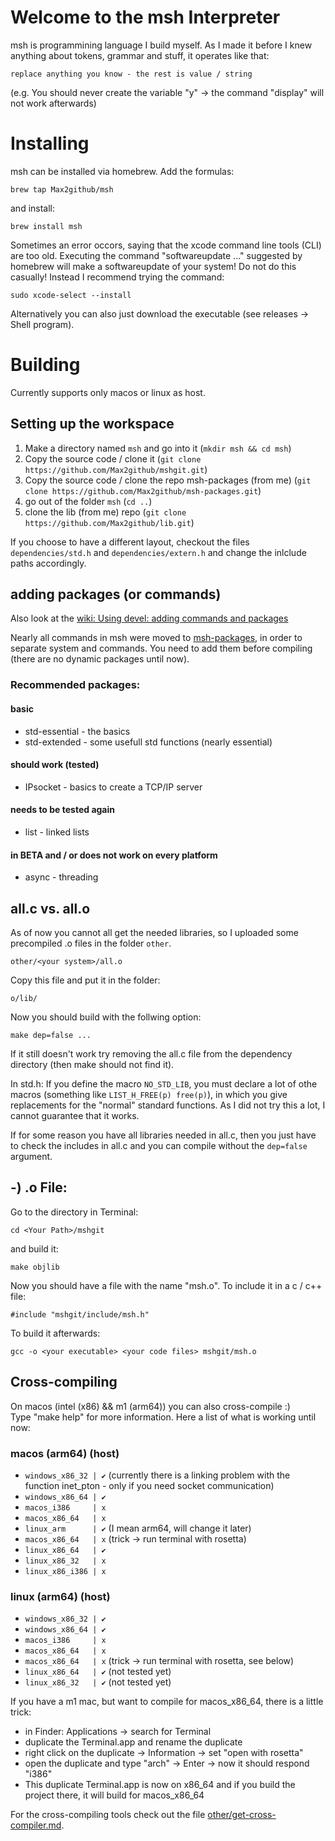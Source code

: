 # Welcome to the msh Interpreter
msh is programmining language I build myself. As I made it before I knew anything about tokens, grammar and stuff, it operates like that:

    replace anything you know - the rest is value / string

(e.g. You should never create the variable "y" -> the command "display" will not work afterwards)

# Installing
msh can be installed via homebrew.
Add the formulas:

    brew tap Max2github/msh

and install:

    brew install msh

Sometimes an error occors, saying that the xcode command line tools (CLI) are too old. Executing the command "softwareupdate ..." suggested by homebrew will make a softwareupdate of your system! Do not do this casually! Instead I recommend trying the command:

    sudo xcode-select --install

Alternatively you can also just download the executable (see releases -> Shell program).

# Building
Currently supports only macos or linux as host.

## Setting up the workspace
1. Make a directory named `msh` and go into it (`mkdir msh && cd msh`)
2. Copy the source code / clone it (`git clone https://github.com/Max2github/mshgit.git`)
3. Copy the source code / clone the repo msh-packages (from me) (`git clone https://github.com/Max2github/msh-packages.git`)
4. go out of the folder `msh` (`cd ..`)
5. clone the lib (from me) repo (`git clone https://github.com/Max2github/lib.git`)

If you choose to have a different layout, checkout the files `dependencies/std.h` and `dependencies/extern.h` and change the inlclude paths accordingly.

## adding packages (or commands)
Also look at the [wiki: Using devel: adding commands and packages](https://github.com/Max2github/mshgit/wiki/Using-devel-:--adding-commands-and-packages#to-add-a-package)

Nearly all commands in msh were moved to [msh-packages](https://github.com/Max2github/msh-packages), in order to separate system and commands.
You need to add them before compiling (there are no dynamic packages until now).

### Recommended packages:
#### basic
- std-essential - the basics
- std-extended - some usefull std functions (nearly essential)
#### should work (tested)
- IPsocket - basics to create a TCP/IP server
#### needs to be tested again
- list - linked lists
#### in BETA and / or does not work on every platform
- async - threading

## all.c vs. all.o
As of now you cannot all get the needed libraries, so I uploaded some precompiled .o files in the folder `other`.

    other/<your system>/all.o

Copy this file and put it in the folder:

    o/lib/

Now you should build with the follwing option:

    make dep=false ...

If it still doesn't work try removing the all.c file from the dependency directory (then make should not find it).

In std.h: If you define the macro `NO_STD_LIB`, you must declare a lot of othe macros
(something like `LIST_H_FREE(p) free(p)`), in which you give replacements for the "normal" standard functions. As I did not try this a lot, I cannot guarantee that it works.

If for some reason you have all libraries needed in all.c, then you just have to check the includes in all.c and you can compile without the `dep=false` argument.

## -) .o File: 
Go to the directory in Terminal:

    cd <Your Path>/mshgit

and build it:

    make objlib

Now you should have a file with the name
"msh.o". 
To include it in a c / c++ file:

    #include "mshgit/include/msh.h"

To build it afterwards:

    gcc -o <your executable> <your code files> mshgit/msh.o

## Cross-compiling
On macos (intel (x86) && m1 (arm64)) you can also cross-compile :)<br>
Type "make help" for more information.
Here a list of what is working until now:

### macos (arm64) (host)

- `windows_x86_32 | ✔` (currently there is a linking problem with the function inet_pton - only if you need socket communication)
- `windows_x86_64 | ✔`
- `macos_i386     | x`
- `macos_x86_64   | x`
- `linux_arm      | ✔` (I mean arm64, will change it later)
- `macos_x86_64   | x` (trick -> run terminal with rosetta)
- `linux_x86_64   | ✔`
- `linux_x86_32   | x`
- `linux_x86_i386 | x`

### linux (arm64) (host)

- `windows_x86_32 | ✔`
- `windows_x86_64 | ✔`
- `macos_i386     | x`
- `macos_x86_64   | x`
- `macos_x86_64   | x` (trick -> run terminal with rosetta, see below)
- `linux_x86_64   | ✔` (not tested yet)
- `linux_x86_32   | ✔` (not tested yet)

If you have a m1 mac, but want to compile for macos_x86_64, 
there is a little trick:
- in Finder: Applications -> search for Terminal
- duplicate the Terminal.app and rename the duplicate
- right click on the duplicate -> Information
-> set "open with rosetta"
- open the duplicate and type "arch" -> Enter -> now it should respond "i386"
- This duplicate Terminal.app is now on x86_64 and if you build the project there, it will build for macos_x86_64

For the cross-compiling tools check out the file [other/get-cross-compiler.md](other/get-cross-compiler.md).




